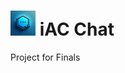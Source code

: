 # <img src="./src/assets/images/icon.png" alt="logo" width="40" height="40"/> iAC Chat

Project for Finals
